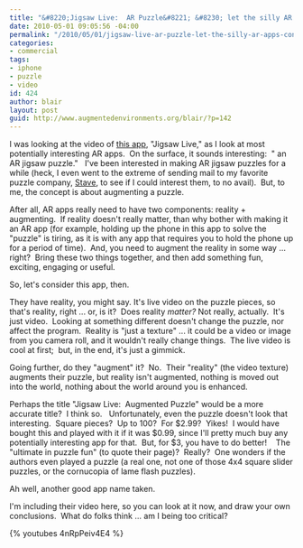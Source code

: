 ```yaml
---
title: "&#8220;Jigsaw Live:  AR Puzzle&#8221; &#8230; let the silly AR apps continue"
date: 2010-05-01 09:05:56 -04:00
permalink: "/2010/05/01/jigsaw-live-ar-puzzle-let-the-silly-ar-apps-continue/"
categories:
- commercial
tags:
- iphone
- puzzle
- video
id: 424
author: blair
layout: post
guid: http://www.augmentedenvironments.org/blair/?p=142
---
```


I was looking at the video of [this app](http://www.xmgstudio.com/?page_id=792), "Jigsaw Live," as I look at most potentially interesting AR apps.  On the surface, it sounds interesting:  " an AR jigsaw puzzle."   I've been interested in making AR jigsaw puzzles for a while (heck, I even went to the extreme of sending mail to my favorite puzzle company, [Stave](http://www.stavepuzzles.com/), to see if I could interest them, to no avail).  But, to me, the concept is about augmenting a puzzle.

After all, AR apps really need to have two components: reality + augmenting.  If reality doesn't really matter, than why bother with making it an AR app (for example, holding up the phone in this app to solve the "puzzle" is tiring, as it is with any app that requires you to hold the phone up for a period of time).  And, you need to augment the reality in some way ... right?  Bring these two things together, and then add something fun, exciting, engaging or useful.

So, let's consider this app, then.

They have reality, you might say. It's live video on the puzzle pieces, so that's reality, right ... or, is it?  Does reality _matter?_ Not really, actually.  It's just video.  Looking at something different doesn't change the puzzle, nor affect the program.  Reality is "just a texture" ... it could be a video or image from you camera roll, and it wouldn't really change things.  The live video is cool at first;  but, in the end, it's just a gimmick.

Going further, do they "augment" it?  No.  Their "reality" (the video texture) augments their puzzle, but reality isn't augmented, nothing is moved out into the world, nothing about the world around you is enhanced.

Perhaps the title "Jigsaw Live:  Augmented Puzzle" would be a more accurate title?  I think so.   Unfortunately, even the puzzle doesn't look that interesting.  Square pieces?  Up to 100?  For $2.99?  Yikes!  I would have bought this and played with it if it was $0.99, since I'll pretty much buy any potentially interesting app for that.  But, for $3, you have to do better!    The "ultimate in puzzle fun" (to quote their page)?  Really?  One wonders if the authors even played a puzzle (a real one, not one of those 4x4 square slider puzzles, or the cornucopia of lame flash puzzles).

Ah well, another good app name taken.

I'm including their video here, so you can look at it now, and draw your own conclusions.  What do folks think ... am I being too critical?

{% youtubes 4nRpPeiv4E4 %}